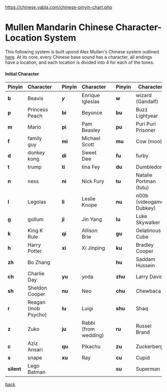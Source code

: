 https://chinese.yabla.com/chinese-pinyin-chart.php

# Mullen Mandarin Chinese Character-Location System 

This following system is built upond Alex Mullen's Chinese system outlined [here](https://mullenmemory.com/memory-palace/chinese-system-part-2). At its core, 
every Chinese base sound has a character, all endings have a location, and each location is divided into 4 for each of the tones.

#### Initial Character 

| Pinyin | Character | | Pinyin | Character |  | Pinyin | Character | 
|  -------|--------|-----|------|-------|------|------|------|
| **b** | Beavis  |          | ***y*** | Enrique Iglesias |  | **w** | wizard (Gandalf) |
| **p** | Princess Peach |   | **bi**| Beyonce|  | **bu**| Buzz Lightyear |
| **m** | Mario  | | **pi** | Pam Beasley | | **pu** | Puri Puri Prisoner|
| **f**| family guy | | **mi** | Michael Scott | | **mu** | Cow (moo)|
|**d** | donkey kong | | **di**| Sweet Dee | | **fu** | furby|
|**t** | trump | | **ti** | tina Fey | | **du** | Dumbledore |
|**n** | ness | | **ni** | Nick Fury | | **tu** | Natalie Portman (tutu)|
|**l** | Legolas | | **li** | Leslie Knope | | **nu** | n00b (videogame Dubkey)|
|**g** | gollum | | **ji** | Jin Yang | | **lu** | Luke Skywalker
|**k** | King K Rule | | **qi** | Allison Brie | | **gu** | Gelatinous Cube |
|**h** | Harry Potter| | **xi** | Xi Jinping | | **ku** | Bradley Cooper |
|**zh**| Bo Zhang | | | | | **hu** | Saddam Hussein| 
|**ch**| Charlie Day | | **yu** | yoda | | **zhu** | Larry David |
|**sh** | Sheldon Cooper | | **nu** | Neo | | **chu** | Chewbaca |
|**r** | Reagan (mob Psycho) | | **lu** | Luigi | | **shu** | Shaq |
|**z** | Zuko | | **ju** | Rabbi (from wedding) | | **ru** | Russel Brand |
|**c** | Aziz Ansari | | **qu** | Pikachu | | **zu** | Zuckerberg |
|**s** | snape | | **xu** | Ray | | **cu** | Cupid |
|**silent**| Lego Batman | | | | | **su**| Superman|

[back](./Memory.html)
